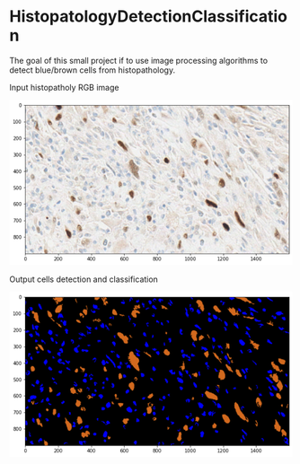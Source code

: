 # HistopatologyDetectionClassification
The goal of this small project if to use image processing algorithms to detect blue/brown cells from histopathology.

Input histopatholy RGB image

![alt text](https://github.com/joks93/HistopatologyDetectionClassification/blob/master/input.png?raw=true)


Output cells detection and classification

![alt text](https://github.com/joks93/HistopatologyDetectionClassification/blob/master/output.png?raw=true)
